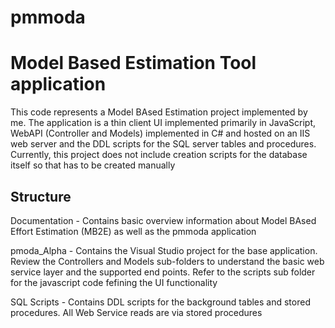 # pmmoda
<h1>Model Based Estimation Tool application</h1>

<p>This code represents a Model BAsed Estimation project implemented by me. The application is a thin client UI implemented primarily in JavaScript, 
WebAPI (Controller and Models) implemented in C# and hosted on an IIS web server and the DDL scripts for the SQL server tables and procedures. 
Currently, this project does not include creation scripts for the database itself so that has to be created manually</p>

<h2>Structure</h2>
<p>Documentation - Contains basic overview information about Model BAsed Effort Estimation (MB2E) as well as the pmmoda application</p>
<p>pmoda_Alpha - Contains the Visual Studio project for the base application. Review the Controllers and Models sub-folders to understand the basic web service layer and the supported end points. Refer to the scripts sub folder for the javascript code fefining the UI functionality</p>
<p>SQL Scripts - Contains DDL scripts for the background tables and stored procedures. All Web Service reads are via stored procedures</p>
